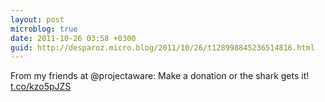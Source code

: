 ```yaml
---
layout: post
microblog: true
date: 2011-10-26 03:58 +0300
guid: http://desparoz.micro.blog/2011/10/26/t128998845236514816.html
---
```

From my friends at @projectaware: Make a donation or the shark gets it! [t.co/kzo5pJZS](http://t.co/kzo5pJZS)
